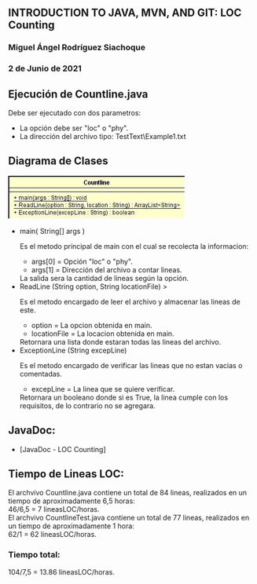 ## INTRODUCTION TO JAVA, MVN, AND GIT: LOC Counting
### Miguel Ángel Rodríguez Siachoque
### 2 de Junio de 2021

## Ejecución de Countline.java
<p>
Debe ser ejecutado con dos parametros:<br>
<ul>
  <li>La opción debe ser "loc" o "phy".
  <li>La dirección del archivo tipo: TestText\Example1.txt
</ul>
</p>

## Diagrama de Clases
![Clase Countline](ClassCountline.jpg)
<p>
<ul>
  <li>main( String[] args )
    <p>
       Es el metodo principal de main con el cual se recolecta la informacion:
       <ul>
         <li>args[0] = Opción "loc" o "phy".
	 <li>args[1] = Dirección del archivo a contar lineas.
       </ul>
       La salida sera la cantidad de lineas según la opción.
    <!p>
  <li>ReadLine (String option, String locationFile)
    > <p>
       Es el metodo encargado de leer el archivo y almacenar las lineas de este.
       <ul>
         <li>option = La opcion obtenida en main.
	 <li>locationFile = La locacion obtenida en main.
       </ul>
       Retornara una lista donde estaran todas las lineas del archivo.
    <!p>
  <li>ExceptionLine (String excepLine)
    <p>
       Es el metodo encargado de verificar las lineas que no estan vacias o comentadas.
       <ul>
         <li>excepLine = La linea que se quiere verificar.
       </ul>
       Retornara un booleano donde si es True, la linea cumple con los requisitos, de lo contrario no se agregara.
    <!p>
</ul>
<!p>

## JavaDoc:
<ul>
  <li>[JavaDoc - LOC Counting]<JavaDocs/index.html>
</ul>

## Tiempo de Lineas LOC: 
<p> 
El archvivo Countline.java contiene un total de 84 lineas, 
realizados en un tiempo de aproximadamente 6,5 horas:<br>
46/6,5 = 7 lineasLOC/horas. <br>
El archvivo CountlineTest.java contiene un total de 77 lineas, 
realizados en un tiempo de aproximadamente 1 hora:<br>
62/1 = 62 lineasLOC/horas.
</p>

### Tiempo total:
<p>
104/7,5 = 13.86 lineasLOC/horas.
</p>
